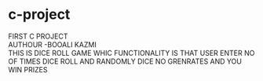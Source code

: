 # c-project
FIRST C PROJECT
<br>
AUTHOUR -BOOALI KAZMI
<br>
THIS IS DICE ROLL GAME WHIC FUNCTIONALITY IS THAT USER ENTER NO OF TIMES DICE ROLL AND RANDOMLY DICE NO GRENRATES AND YOU WIN PRIZES 

